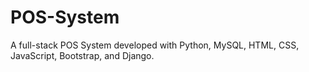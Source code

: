 # POS-System
A full-stack POS System developed with Python, MySQL, HTML, CSS, JavaScript, Bootstrap, and Django.
